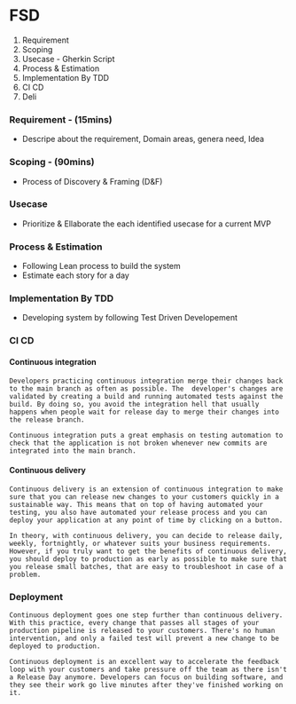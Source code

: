 

# FSD
1. Requirement
2. Scoping
3. Usecase - Gherkin Script
4. Process & Estimation 
5. Implementation By TDD
6. CI CD 
7. Deli

### Requirement - (15mins)
- Descripe about the requirement, Domain areas, genera need, Idea

### Scoping - (90mins)
- Process of Discovery & Framing (D&F)

### Usecase 
- Prioritize & Ellaborate the each identified usecase for a current MVP 

### Process & Estimation 
- Following Lean process to build the system 
- Estimate each story for a day

### Implementation By TDD
- Developing system by following Test Driven Developement

### CI CD 
#### Continuous integration
    Developers practicing continuous integration merge their changes back to the main branch as often as possible. The  developer's changes are validated by creating a build and running automated tests against the build. By doing so, you avoid the integration hell that usually happens when people wait for release day to merge their changes into the release branch.

    Continuous integration puts a great emphasis on testing automation to check that the application is not broken whenever new commits are integrated into the main branch.

#### Continuous delivery
    Continuous delivery is an extension of continuous integration to make sure that you can release new changes to your customers quickly in a sustainable way. This means that on top of having automated your testing, you also have automated your release process and you can deploy your application at any point of time by clicking on a button.

    In theory, with continuous delivery, you can decide to release daily, weekly, fortnightly, or whatever suits your business requirements. However, if you truly want to get the benefits of continuous delivery, you should deploy to production as early as possible to make sure that you release small batches, that are easy to troubleshoot in case of a problem.


### Deployment

    Continuous deployment goes one step further than continuous delivery. With this practice, every change that passes all stages of your production pipeline is released to your customers. There's no human intervention, and only a failed test will prevent a new change to be deployed to production.

    Continuous deployment is an excellent way to accelerate the feedback loop with your customers and take pressure off the team as there isn't a Release Day anymore. Developers can focus on building software, and they see their work go live minutes after they've finished working on it.


